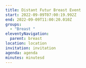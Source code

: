 ```yaml
---
title: Distant Futur Breast Event
start: 2022-09-09T07:00:19.992Z
end: 2022-09-09T11:00:20.010Z
groups:
  - "Breast "
eleventyNavigation:
  parent: breast
location: location
invitation: invitation
agenda: agenda
minutes: minutesd
---
```

